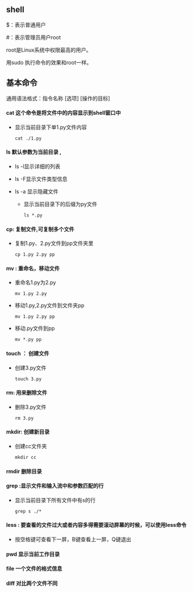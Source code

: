 ## shell

$：表示普通用户

#：表示管理员用户root

root是Linux系统中权限最高的用户。

用sudo <command> <arguments>执行命令的效果和root一样。



## 基本命令

通用语法格式：指令名称 [选项] [操作的目标]

#### cat   这个命令是将文件中的内容显示到shell窗口中

- 显示当前目录下单1.py文件内容

  ```shell
  cat ./1.py
  ```

#### ls 默认参数为当前目录 ,

- ls -l显示详细的列表
- ls -F显示文件类型信息

- ls -a 显示隐藏文件
  - 显示当前目录下的后缀为py文件

    ```
    ls *.py
    ```

#### cp: 复制文件,可复制多个文件

- 复制1.py、2.py文件到pp文件夹里

  ```shell
  cp 1.py 2.py pp
  ```

#### mv : 重命名，移动文件

- 重命名1.py为2.py

  ```shell
  mv 1.py 2.py
  ```

- 移动1.py,2.py文件到文件夹pp

  ```shell
  mv 1.py 2.py pp
  ```

- 移动.py文件到pp

  ```shell
  mv *.py pp
  ```

#### touch ： 创建文件

- 创建3.py文件

  ```shell
  touch 3.py
  ```

#### rm: 用来删除文件

- 删除3.py文件

  ```
  rm 3.py
  ```

#### mkdir: 创建新目录

- 创建cc文件夹

  ```shell
  mkdir cc
  ```

#### rmdir 删除目录

#### grep :显示文件和输入流中和参数匹配的行

- 显示当前目录下所有文件中有s的行

  ```shell
  grep s ./*
  ```

#### less : 要查看的文件过大或者内容多得需要滚动屏幕的时候，可以使用less命令

- 按空格键可查看下一屏，B键查看上一屏，Q键退出

#### pwd 显示当前工作目录

#### file 一个文件的格式信息

#### diff 对比两个文件不同



